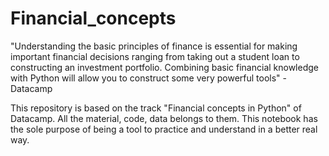 # Financial_concepts
"Understanding the basic principles of finance is essential for making important financial decisions ranging from taking out a student loan to constructing an investment portfolio. Combining basic financial knowledge with Python will allow you to construct some very powerful tools" - Datacamp

This repository is based on the track  "Financial concepts in Python" of Datacamp. All the material, code, data belongs to them. This notebook has the sole purpose of being a tool to practice and understand in a better real way.
